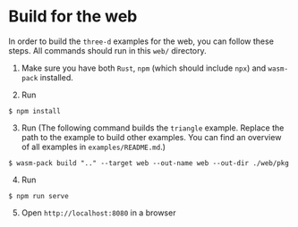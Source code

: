 # Build for the web

In order to build the `three-d` examples for the web, you can follow these steps. All commands should run in this `web/` directory.

1. Make sure you have both `Rust`, `npm` (which should include `npx`) and `wasm-pack` installed.

2. Run

```console
$ npm install
```

3. Run (The following command builds the `triangle` example. Replace the path to the example to build other examples. You can find an overview of all examples in `examples/README.md`.)

```console
$ wasm-pack build ".." --target web --out-name web --out-dir ./web/pkg
```

4. Run

```console
$ npm run serve
```

5. Open `http://localhost:8080` in a browser
